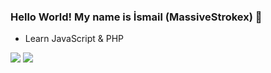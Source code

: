 ### Hello World! My name is İsmail (MassiveStrokex) 👋



-  Learn JavaScript & PHP



<img src= "https://github-readme-stats.vercel.app/api?username=MassiveStrokex">


<img src="https://github.com/enesbayrktar/mtasa-resources">

